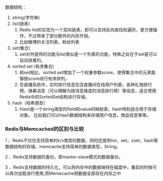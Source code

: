 数据结构：

1. string\(字符串\)
2. list\(链表\)
   1. Redis list的实现为一个双向链表，即可以支持反向查找和遍历，更方便操作，不过带来了部分额外的内存开销。
   2. 比如微博的关注列表，粉丝列表
3. set\(集合\)
   1. set对外提供的功能与list类似是一个列表的功能，特殊之处在于set是可以自动排重的。
4. sorted set \(有序集合\)
   1. 和set相比，sorted set增加了一个权重参数score，使得集合中的元素能够按score进行有序排列。
   2. 在直播系统中，实时排行信息包含直播间在线用户列表，各种礼物排行榜，弹幕消息（可以理解为按消息维度的消息排行榜）等信息，适合使用Redis中的SortedSet结构进行存储。
5. hash（哈希类型）
   1. Hash是一个string类型的field和value的映射表，hash特别适合用于存储对象。 比如我们可以Hash数据结构来存储用户信息，商品信息等等。

### Redis与Memcached的区别与比较

1 、Redis不仅仅支持简单的k/v类型的数据，同时还提供list，set，zset，hash等数据结构的存储。memcache支持简单的数据类型，String。

2 、Redis支持数据的备份，即master-slave模式的数据备份。

3 、Redis支持数据的持久化，可以将内存中的数据保持在磁盘中，重启的时候可以再次加载进行使用,而Memecache把数据全部存在内存之中

